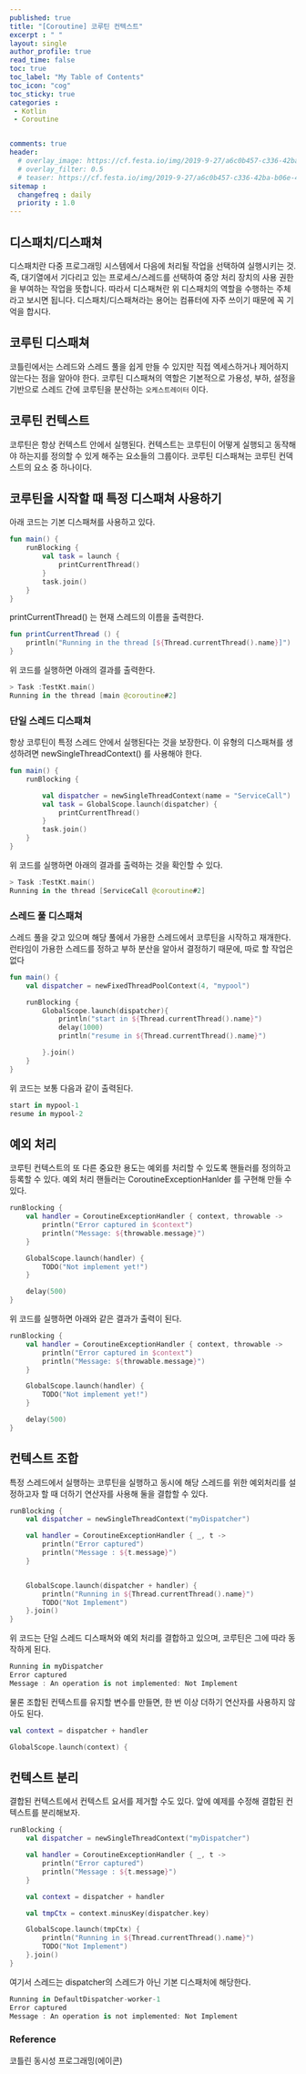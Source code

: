 ```yaml
---
published: true
title: "[Coroutine] 코루틴 컨텍스트"
excerpt : " "
layout: single
author_profile: true
read_time: false
toc: true
toc_label: "My Table of Contents"
toc_icon: "cog"
toc_sticky: true
categories :
 - Kotlin
 - Coroutine


comments: true
header:
  # overlay_image: https://cf.festa.io/img/2019-9-27/a6c0b457-c336-42ba-b06e-462de90ada91.jpg
  # overlay_filter: 0.5
  # teaser: https://cf.festa.io/img/2019-9-27/a6c0b457-c336-42ba-b06e-462de90ada91.jpg
sitemap :
  changefreq : daily
  priority : 1.0
---
```


## 디스패치/디스패쳐

디스패치란 다중 프로그래밍 시스템에서 다음에 처리될 작업을 선택하여 실행시키는 것. 즉, 대기열에서 기다리고 있는 프로세스/스레드를 선택하여 중앙 처리 장치의 사용 권한을 부여하는 작업을 뜻합니다. 따라서 디스패쳐란 위 디스패치의 역할을 수행하는 주체라고 보시면 됩니다. 디스패치/디스패쳐라는 용어는 컴퓨터에 자주 쓰이기 때문에 꼭 기억을 합시다.

## 코루틴 디스패쳐

코틀린에서는 스레드와 스레드 풀을 쉽게 만들 수 있지만 직접 엑세스하거나 제어하지 않는다는 점을 알아야 한다. 코루틴 디스패쳐의 역할은 기본적으로 가용성, 부하, 설정을 기반으로 스레드 간에 코루틴을 분산하는 `오케스트레이터` 이다.

## 코루틴 컨텍스트

코루틴은 항상 컨텍스트 안에서 실행된다. 컨텍스트는 코루틴이 어떻게 실행되고 동작해야 하는지를 정의할 수 있게 해주는 요소들의 그룹이다.
코루틴 디스패쳐는 코루틴 컨덱스트의 요소 중 하나이다.

## 코루틴을 시작할 때 특정 디스패쳐 사용하기

아래 코드는 기본 디스패쳐를 사용하고 있다.

~~~kotlin
fun main() {
    runBlocking {
        val task = launch {
            printCurrentThread()
        }
        task.join()
    }
}
~~~

printCurrentThread() 는 현재 스레드의 이름을 출력한다.

~~~kotlin
fun printCurrentThread () {
    println("Running in the thread [${Thread.currentThread().name}]")
}
~~~

위 코드를 실행하면 아래의 결과를 출력한다.

~~~kotlin
> Task :TestKt.main()
Running in the thread [main @coroutine#2]
~~~

### 단일 스레드 디스패쳐

항상 코루틴이 특정 스레드 안에서 실행된다는 것을 보장한다. 이 유형의 디스패쳐를 생성하려면 newSingleThreadContext() 를 사용해야 한다.

~~~kotlin
fun main() {
    runBlocking {

        val dispatcher = newSingleThreadContext(name = "ServiceCall")
        val task = GlobalScope.launch(dispatcher) {
            printCurrentThread()
        }
        task.join()
    }
}
~~~

위 코드를 실행하면 아래의 결과를 출력하는 것을 확인할 수 있다.

~~~kotlin
> Task :TestKt.main()
Running in the thread [ServiceCall @coroutine#2]
~~~

### 스레드 풀 디스패쳐

스레드 풀을 갖고 있으며 해당 풀에서 가용한 스레드에서 코루틴을 시작하고 재개한다. 런타임이 가용한 스레드를 정하고 부하 분산을 알아서 결정하기 때문에, 따로 할 작업은 없다

~~~kotlin
fun main() {
    val dispatcher = newFixedThreadPoolContext(4, "mypool")

    runBlocking {
        GlobalScope.launch(dispatcher){
            println("start in ${Thread.currentThread().name}")
            delay(1000)
            println("resume in ${Thread.currentThread().name}")

        }.join()
    }
}
~~~ 

위 코드는 보통 다음과 같이 출력된다.

~~~kotlin
start in mypool-1
resume in mypool-2
~~~

## 예외 처리 

코루틴 컨텍스트의 또 다른 중요한 용도는 예외를 처리할 수 있도록 핸들러를 정의하고 등록할 수 있다.
예외 처리 핸들러는 CoroutineExceptionHanlder 를 구현해 만들 수 있다.

~~~kotlin
runBlocking {
    val handler = CoroutineExceptionHandler { context, throwable ->
        println("Error captured in $context")
        println("Message: ${throwable.message}")
    }

    GlobalScope.launch(handler) {
        TODO("Not implement yet!")
    }

    delay(500)
}
~~~

위 코드를 실행하면 아래와 같은 결과가 출력이 된다.

~~~kotlin
runBlocking {
    val handler = CoroutineExceptionHandler { context, throwable ->
        println("Error captured in $context")
        println("Message: ${throwable.message}")
    }

    GlobalScope.launch(handler) {
        TODO("Not implement yet!")
    }

    delay(500)
}

~~~

## 컨텍스트 조합

특정 스레드에서 실행하는 코루틴을 실행하고 동시에 해당 스레드를 위한 예외처리를 설정하고자 할 때 더하기 연산자를 사용해 둘을 결합할 수 있다.

~~~kotlin
runBlocking {
    val dispatcher = newSingleThreadContext("myDispatcher")

    val handler = CoroutineExceptionHandler { _, t ->
        println("Error captured")
        println("Message : ${t.message}")
    }


    GlobalScope.launch(dispatcher + handler) {
        println("Running in ${Thread.currentThread().name}")
        TODO("Not Implement")
    }.join()
}
~~~

위 코드는 단일 스레드 디스패쳐와 예외 처리를 결합하고 있으며, 코루틴은 그에 따라 동작하게 된다.

~~~kotlin
Running in myDispatcher
Error captured
Message : An operation is not implemented: Not Implement
~~~

물론 조합된 컨텍스트를 유지할 변수를 만들면, 한 번 이상 더하기 연산자를 사용하지 않아도 된다.

~~~kotlin
val context = dispatcher + handler

GlobalScope.launch(context) {
~~~

## 컨텍스트 분리

결합된 컨텍스트에서 컨텍스트 요서를 제거할 수도 있다. 앞에 예제를 수정해 결합된 컨텍스트를 분리해보자.


~~~kotlin
runBlocking {
    val dispatcher = newSingleThreadContext("myDispatcher")

    val handler = CoroutineExceptionHandler { _, t ->
        println("Error captured")
        println("Message : ${t.message}")
    }

    val context = dispatcher + handler

    val tmpCtx = context.minusKey(dispatcher.key)

    GlobalScope.launch(tmpCtx) {
        println("Running in ${Thread.currentThread().name}")
        TODO("Not Implement")
    }.join()
}
~~~

여기서 스레드는 dispatcher의 스레드가 아닌 기본 디스패처에 해당한다.

~~~kotlin
Running in DefaultDispatcher-worker-1
Error captured
Message : An operation is not implemented: Not Implement
~~~

### Reference

코틀린 동시성 프로그래밍(에이콘)
  